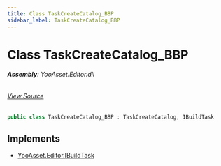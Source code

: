 ```yaml
---
title: Class TaskCreateCatalog_BBP
sidebar_label: TaskCreateCatalog_BBP
---
```

# Class TaskCreateCatalog_BBP


###### **Assembly**: YooAsset.Editor.dll
###### [View Source](https://github.com/tuyoogame/YooAsset-Samples.git/blob/main/Assets/YooAsset/Editor/AssetBundleBuilder/BuildPipeline/BuiltinBuildPipeline/BuildTasks/TaskCreateCatalog_BBP.cs#L9)
```csharp title="Declaration"
public class TaskCreateCatalog_BBP : TaskCreateCatalog, IBuildTask
```

## Implements

* [YooAsset.Editor.IBuildTask](../YooAsset.Editor/IBuildTask.md)

